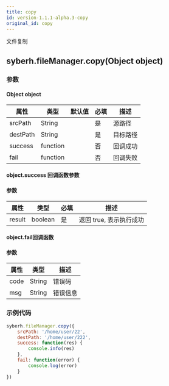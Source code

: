 ```yaml
---
title: copy
id: version-1.1.1-alpha.3-copy
original_id: copy
---
```


文件复制


## syberh.fileManager.copy(Object object)
### 参数
#### Object object
| 属性     | 类型   | 默认值  |  必填 | 描述                         |
| ---------- | ------- | -------- | ---------------- | ----------------------------------
| srcPath | String |  | 是| 源路径 |
| destPath | String |  | 是 |目标路径 |
| success | function |  |  否     | 回调成功    |
| fail   | function |  |  否     | 回调失败      |

#### object.success 回调函数参数

#### 参数

| 属性   | 类型    | 必填 | 描述                    |
| ------ | ------- | ---- | ----------------------- |
| result | boolean | 是   | 返回 true, 表示执行成功 |

#### object.fail回调函数
#### 参数
| 属性 | 类型  | 描述 |
| -- | -- | -- |
| code | String | 错误码 |
| msg | String  | 错误信息 |

### 示例代码

```javascript
syberh.fileManager.copy({
    srcPath: '/home/user/22',
    destPath: '/home/user/222',
    success: function(res) {
        console.info(res)
    },
    fail: function(error) {
        console.log(error)
    }
})
```

